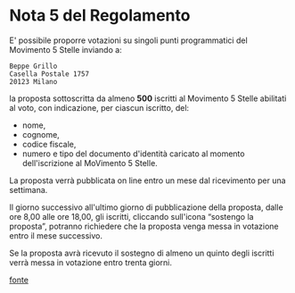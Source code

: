 # Nota 5 del Regolamento

E' possibile proporre votazioni su singoli punti programmatici del Movimento 5 Stelle inviando a:

    Beppe Grillo
    Casella Postale 1757
    20123 Milano

la proposta sottoscritta da almeno **500** iscritti al Movimento 5 Stelle abilitati al voto, con indicazione, per ciascun iscritto, del:

- nome,
- cognome,
- codice fiscale,
- numero e tipo del documento d'identità caricato al momento dell'iscrizione al MoVimento 5 Stelle.

La proposta verrà pubblicata on line entro un mese dal ricevimento per una settimana.

Il giorno successivo all'ultimo giorno di pubblicazione della proposta, dalle ore 8,00 alle ore 18,00, gli iscritti, cliccando sull'icona “sostengo la proposta”, potranno richiedere che la proposta venga messa in votazione entro il mese successivo.

Se la proposta avrà ricevuto il sostegno di almeno un quinto degli iscritti verrà messa in votazione entro trenta giorni.

[fonte](http://www.movimento5stelle.it/regolamento/5.html)
